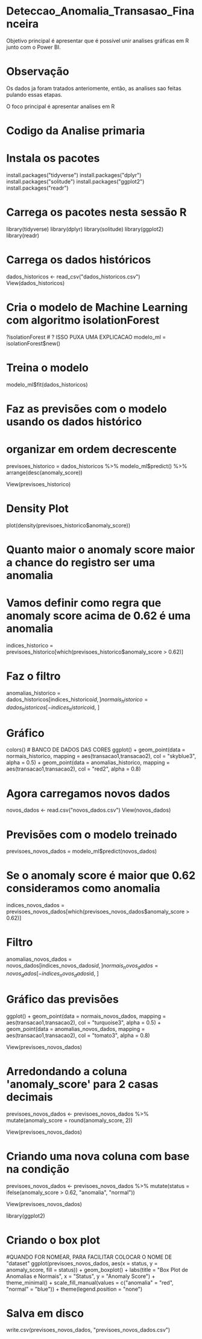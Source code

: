 # Deteccao_Anomalia_Transasao_Financeira
Objetivo principal é apresentar que é possível unir analises gráficas em R junto com o Power BI.

#   Observação
Os dados ja foram tratados anteriomente, então, as analises sao feitas pulando essas etapas. 

O foco principal é apresentar analises em R 

# Codigo da Analise primaria 

# Instala os pacotes
install.packages("tidyverse")
install.packages("dplyr")
install.packages("solitude")
install.packages("ggplot2")
install.packages("readr")

# Carrega os pacotes nesta sessão R
library(tidyverse)
library(dplyr)
library(solitude)
library(ggplot2)
library(readr)

# Carrega os dados históricos
dados_historicos <- read_csv("dados_historicos.csv")
View(dados_historicos)

# Cria o modelo de Machine Learning com algoritmo isolationForest
?isolationForest  # ? ISSO PUXA UMA EXPLICACAO
modelo_ml = isolationForest$new() 

# Treina o modelo
modelo_ml$fit(dados_historicos)

# Faz as previsões com o modelo usando os dados histórico
# organizar em ordem decrescente

previsoes_historico = dados_historicos %>%
  modelo_ml$predict() %>%
  arrange(desc(anomaly_score))

View(previsoes_historico)

# Density Plot 
plot(density(previsoes_historico$anomaly_score))

# Quanto maior o anomaly score maior a chance do registro ser uma anomalia
# Vamos definir como regra que anomaly score acima de 0.62 é uma anomalia
indices_historico = previsoes_historico[which(previsoes_historico$anomaly_score > 0.62)]

# Faz o filtro
anomalias_historico = dados_historicos[indices_historico$id, ]
normais_historico = dados_historicos[-indices_historico$id, ]

# Gráfico
colors() # BANCO DE DADOS DAS CORES
ggplot() + 
  geom_point(data = normais_historico, 
             mapping = aes(transacao1,transacao2), 
             col = "skyblue3", 
             alpha = 0.5) + 
  geom_point(data = anomalias_historico,
             mapping = aes(transacao1,transacao2), 
             col = "red2", 
             alpha = 0.8)

# Agora carregamos novos dados
novos_dados <- read.csv("novos_dados.csv")
View(novos_dados)

# Previsões com o modelo treinado
previsoes_novos_dados = modelo_ml$predict(novos_dados)

# Se o anomaly score é maior que 0.62 consideramos como anomalia
indices_novos_dados = previsoes_novos_dados[which(previsoes_novos_dados$anomaly_score > 0.62)]

# Filtro
anomalias_novos_dados = novos_dados[indices_novos_dados$id, ]
normais_novos_dados = novos_dados[-indices_novos_dados$id, ]

# Gráfico das previsões
ggplot() + 
  geom_point(data = normais_novos_dados, 
             mapping = aes(transacao1,transacao2), 
             col = "turquoise3", 
             alpha = 0.5) + 
  geom_point(data = anomalias_novos_dados, 
             mapping = aes(transacao1,transacao2), 
             col = "tomato3", 
             alpha = 0.8)

View(previsoes_novos_dados)

# Arredondando a coluna 'anomaly_score' para 2 casas decimais
previsoes_novos_dados <- previsoes_novos_dados %>%
  mutate(anomaly_score = round(anomaly_score, 2))

View(previsoes_novos_dados)

# Criando uma nova coluna com base na condição
previsoes_novos_dados <- previsoes_novos_dados %>%
  mutate(status = ifelse(anomaly_score > 0.62, "anomalia", "normal"))

View(previsoes_novos_dados)

library(ggplot2)

# Criando o box plot

#QUANDO FOR NOMEAR, PARA FACILITAR COLOCAR O NOME DE "dataset"
ggplot(previsoes_novos_dados, aes(x = status, y = anomaly_score, fill = status)) +
  geom_boxplot() +
  labs(title = "Box Plot de Anomalias e Normais",
       x = "Status",
       y = "Anomaly Score") +
  theme_minimal() +
  scale_fill_manual(values = c("anomalia" = "red", "normal" = "blue")) +
  theme(legend.position = "none")

# Salva em disco
write.csv(previsoes_novos_dados, "previsoes_novos_dados.csv")



